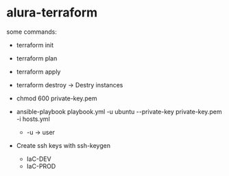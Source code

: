 # alura-terraform
some commands:
* terraform init
* terraform plan
* terraform apply
* terraform destroy -> Destry instances
* chmod 600 private-key.pem
* ansible-playbook playbook.yml -u ubuntu --private-key private-key.pem -i hosts.yml
    * -u -> user

* Create ssh keys with ssh-keygen
    * IaC-DEV
    * IaC-PROD